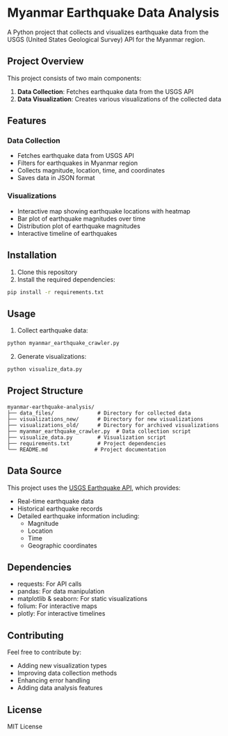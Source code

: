 # Myanmar Earthquake Data Analysis

A Python project that collects and visualizes earthquake data from the USGS (United States Geological Survey) API for the Myanmar region.

## Project Overview

This project consists of two main components:
1. **Data Collection**: Fetches earthquake data from the USGS API
2. **Data Visualization**: Creates various visualizations of the collected data

## Features

### Data Collection
- Fetches earthquake data from USGS API
- Filters for earthquakes in Myanmar region
- Collects magnitude, location, time, and coordinates
- Saves data in JSON format

### Visualizations
- Interactive map showing earthquake locations with heatmap
- Bar plot of earthquake magnitudes over time
- Distribution plot of earthquake magnitudes
- Interactive timeline of earthquakes

## Installation

1. Clone this repository
2. Install the required dependencies:
```bash
pip install -r requirements.txt
```

## Usage

1. Collect earthquake data:
```bash
python myanmar_earthquake_crawler.py
```

2. Generate visualizations:
```bash
python visualize_data.py
```

## Project Structure

```
myanmar-earthquake-analysis/
├── data_files/              # Directory for collected data
├── visualizations_new/      # Directory for new visualizations
├── visualizations_old/      # Directory for archived visualizations
├── myanmar_earthquake_crawler.py  # Data collection script
├── visualize_data.py        # Visualization script
├── requirements.txt         # Project dependencies
└── README.md               # Project documentation
```

## Data Source

This project uses the [USGS Earthquake API](https://earthquake.usgs.gov/fdsnws/event/1/), which provides:
- Real-time earthquake data
- Historical earthquake records
- Detailed earthquake information including:
  - Magnitude
  - Location
  - Time
  - Geographic coordinates

## Dependencies

- requests: For API calls
- pandas: For data manipulation
- matplotlib & seaborn: For static visualizations
- folium: For interactive maps
- plotly: For interactive timelines

## Contributing

Feel free to contribute by:
- Adding new visualization types
- Improving data collection methods
- Enhancing error handling
- Adding data analysis features

## License

MIT License 